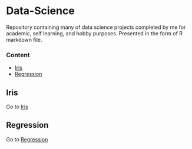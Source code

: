 # Data-Science
Repository containing many of data science projects completed by me for academic, self learning, and hobby purposes. Presented in the form of R markdown file.

### Content
- [Iris](#iris)
- [Regression](#regression)


## Iris
Go to [Iris](http://htmlpreview.github.io/?https://github.com/kumar-kunal/Data-Science/blob/master/Iris/Iris_Notebook.nb.html)
## Regression
Go to [Regression](http://htmlpreview.github.io/?https://github.com/kumar-kunal/Data-Science/blob/master/Regression/regression1/Linear-Regression.nb.html)
